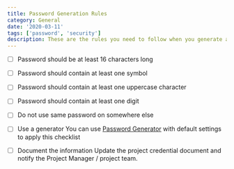 ```yaml
---
title: Password Generation Rules
category: General
date: '2020-03-11'
tags: ['password', 'security']
description: These are the rules you need to follow when you generate any password for a client/project tool/environment.
---
```


- [ ] Password should be at least 16 characters long

- [ ] Password should contain at least one symbol

- [ ] Password should contain at least one uppercase character

- [ ] Password should contain at least one digit

- [ ] Do not use same password on somewhere else

- [ ] Use a generator
      You can use [Password Generator](https://passwordsgenerator.net) with default settings to apply this checklist

- [ ] Document the information
      Update the project credential document and notify the Project Manager / project team.
